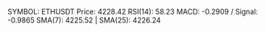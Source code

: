 SYMBOL: ETHUSDT
Price: 4228.42
RSI(14): 58.23
MACD: -0.2909 / Signal: -0.9865
SMA(7): 4225.52 | SMA(25): 4226.24
